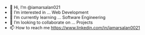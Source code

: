- 👋 Hi, I’m @iamarsalan021
- 👀 I’m interested in ... Web Development
- 🌱 I’m currently learning ... Software Engineering
- 💞️ I’m looking to collaborate on ... Projects
- 📫 How to reach me https://www.linkedin.com/in/iamarsalan0021

<!---
iamarsalan021/iamarsalan021 is a ✨ special ✨ repository because its `README.md` (this file) appears on your GitHub profile.
You can click the Preview link to take a look at your changes.
--->
